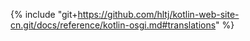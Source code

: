 {% include "git+https://github.com/hltj/kotlin-web-site-cn.git/docs/reference/kotlin-osgi.md#translations" %}
